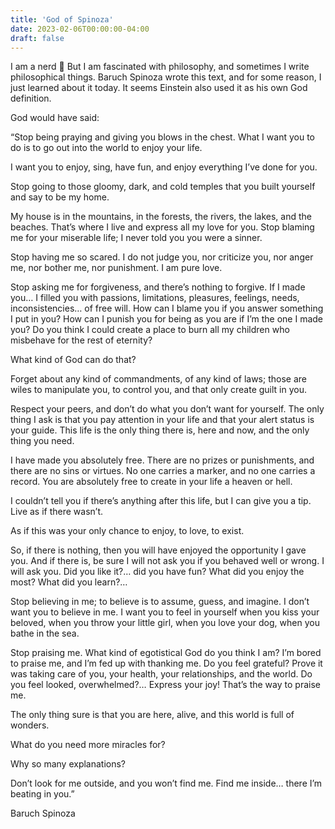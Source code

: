 ```yaml
---
title: 'God of Spinoza'
date: 2023-02-06T00:00:00-04:00
draft: false
---
```


I am a nerd 🙂 But I am fascinated with philosophy, and sometimes I write philosophical things. Baruch Spinoza wrote this text, and for some reason, I just learned about it today. It seems Einstein also used it as his own God definition.

God would have said:

“Stop being praying and giving you blows in the chest. What I want you to do is to go out into the world to enjoy your life.

I want you to enjoy, sing, have fun, and enjoy everything I’ve done for you.

Stop going to those gloomy, dark, and cold temples that you built yourself and say to be my home.

My house is in the mountains, in the forests, the rivers, the lakes, and the beaches. That’s where I live and express all my love for you.
Stop blaming me for your miserable life; I never told you you were a sinner.

Stop having me so scared. I do not judge you, nor criticize you, nor anger me, nor bother me, nor punishment. I am pure love.

Stop asking me for forgiveness, and there’s nothing to forgive. If I made you… I filled you with passions, limitations, pleasures, feelings, needs, inconsistencies… of free will. How can I blame you if you answer something I put in you? How can I punish you for being as you are if I’m the one I made you? Do you think I could create a place to burn all my children who misbehave for the rest of eternity?

What kind of God can do that?

Forget about any kind of commandments, of any kind of laws; those are wiles to manipulate you, to control you, and that only create guilt in you.

Respect your peers, and don’t do what you don’t want for yourself. The only thing I ask is that you pay attention in your life and that your alert status is your guide. This life is the only thing there is, here and now, and the only thing you need.

I have made you absolutely free. There are no prizes or punishments, and there are no sins or virtues. No one carries a marker, and no one carries a record.
You are absolutely free to create in your life a heaven or hell.

I couldn’t tell you if there’s anything after this life, but I can give you a tip. Live as if there wasn’t.

As if this was your only chance to enjoy, to love, to exist.

So, if there is nothing, then you will have enjoyed the opportunity I gave you. And if there is, be sure I will not ask you if you behaved well or wrong. I will ask you. Did you like it?… did you have fun? What did you enjoy the most? What did you learn?…

Stop believing in me; to believe is to assume, guess, and imagine. I don’t want you to believe in me. I want you to feel in yourself when you kiss your beloved, when you throw your little girl, when you love your dog, when you bathe in the sea.

Stop praising me. What kind of egotistical God do you think I am?
I’m bored to praise me, and I’m fed up with thanking me. Do you feel grateful? Prove it was taking care of you, your health, your relationships, and the world. Do you feel looked, overwhelmed?… Express your joy! That’s the way to praise me.

The only thing sure is that you are here, alive, and this world is full of wonders.

What do you need more miracles for?

Why so many explanations?

Don’t look for me outside, and you won’t find me. Find me inside… there I’m beating in you.”

Baruch Spinoza


